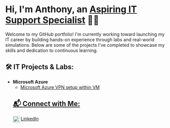<h1>Hi, I'm Anthony, an <a href="https://www.linkedin.com/in/anthony-bowens-22875b253">Aspiring IT Support Specialist</a> 👨‍💻</h1>

<p>Welcome to my GitHub portfolio! I'm currently working toward launching my IT career by building hands-on experience through labs and real-world simulations. Below are some of the projects I've completed to showcase my skills and dedication to continuous learning.</p>

<h2>🛠️ IT Projects & Labs:</h2>

<ul>
  <li><b>Microsoft Azure</b>
    <ul>
      <li> <a href="https://github.com/antlbowens/VPN-in-Azure"> Microsoft Azure VPN setup within VM 
    </ul>
  </li>

<h2>📬 Connect with Me:</h2>

<p>
  <a href="https://www.linkedin.com/in/anthony-bowens-22875b253">
    <img align="left" alt="Anthony Bowens | LinkedIn" width="22px" src="https://cdn.jsdelivr.net/npm/simple-icons@v3/icons/linkedin.svg" />
  </a>
  <a href="https://www.linkedin.com/in/anthony-bowens-22875b253">LinkedIn</a>
</p>


